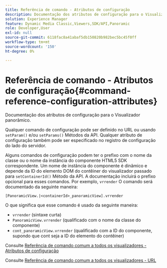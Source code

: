 ```yaml
---
title: Referência de comando - Atributos de configuração
description: Documentação dos atributos de configuração para o Visualizador panorâmico.
solution: Experience Manager
feature: Dynamic Media Classic,Viewers,SDK/API,Panoramic
role: Developer,User
exl-id: null
source-git-commit: 6118fac8a41abaf5db150820b982bec5bc45f0ff
workflow-type: tm+mt
source-wordcount: '150'
ht-degree: 0%

---
```


# Referência de comando - Atributos de configuração{#command-reference-configuration-attributes}

Documentação dos atributos de configuração para o Visualizador panorâmico.

Qualquer comando de configuração pode ser definido no URL ou usando `setParam()` e/ou `setParams()` Métodos da API. Qualquer atributo de configuração também pode ser especificado no registro de configuração do lado do servidor.

Alguns comandos de configuração podem ter o prefixo com o nome da classe ou o nome da instância do componente HTML5 SDK correspondente. Um nome de instância do componente é dinâmico e depende da ID do elemento DOM do contêiner do visualizador passado para `setContainerId()` Método da API. A documentação incluirá o prefixo opcional para esses comandos. Por exemplo, `vrrender` O comando será documentado da seguinte maneira:

```
[PanoramicView.|<containerId>_panoramicView].vrrender
```

O que significa que esse comando é usado da seguinte maneira:

* `vrrender` (sintaxe curta)
* `PanoramicView.vrrender` (qualificado com o nome da classe do componente)
* `cont_panoramicView.vrrender` (qualificado com a ID do componente, supondo que cont seja a ID do elemento do contêiner)


Consulte [Referência de comando comum a todos os visualizadores - Atributos de configuração](../../../r-html5-viewer-20-cmdref-configattrib/r-html5-viewer-20-cmdref-configattrib.md#concept-850e0f2c49b949deb7cfbfd330d329bd)

Consulte [Referência de comando comum a todos os visualizadores - URL](../../../c-html5-viewer-20-cmdref-url/c-html5-viewer-20-cmdref-url.md#concept-9b337f349b7b406b8c33c7ee96b3e226)
